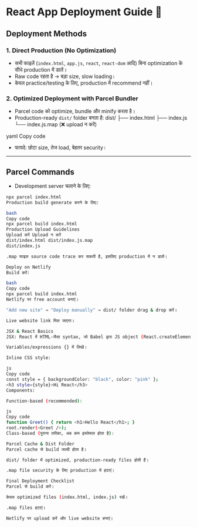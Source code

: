 # React App Deployment Guide 🚀

## Deployment Methods

### 1. Direct Production (No Optimization)
- सभी फाइलें (`index.html`, `app.js`, `react`, `react-dom` आदि) बिना optimization के सीधे production में डालें।
- Raw code रहता है → बड़ा size, slow loading।
- केवल practice/testing के लिए, production में recommend नहीं।

### 2. Optimized Deployment with Parcel Bundler
- Parcel code को optimize, bundle और minify करता है।
- Production-ready `dist/` folder बनता है:
dist/
├── index.html
├── index.js
└── index.js.map (❌ upload न करें)

yaml
Copy code
- फायदे: छोटा size, तेज load, बेहतर security।

---

## Parcel Commands

- Development server चलाने के लिए:  
```bash
npx parcel index.html
Production build generate करने के लिए:

bash
Copy code
npx parcel build index.html
Production Upload Guidelines
Upload करें	Upload न करें
dist/index.html	dist/index.js.map
dist/index.js	

.map फाइल source code trace कर सकती है, इसलिए production में न डालें।

Deploy on Netlify
Build करें:

bash
Copy code
npx parcel build index.html
Netlify पर free account बनाएं।

"Add new site" → "Deploy manually" → dist/ folder drag & drop करें।

Live website link मिल जाएगा।

JSX & React Basics
JSX: React में HTML-जैसा syntax, जो Babel द्वारा JS object (React.createElement) में convert होता है।

Variables/expressions {} में लिखें।

Inline CSS style:

js
Copy code
const style = { backgroundColor: "black", color: "pink" };
<h3 style={style}>Hi React</h3>
Components:

Function-based (recommended):

js
Copy code
function Greet() { return <h1>Hello React</h1>; }
root.render(<Greet />);
Class-based (पुराना तरीका, अब कम इस्तेमाल होता है)।

Parcel Cache & Dist Folder
Parcel cache से build जल्दी होता है।

dist/ folder में optimized, production-ready files होती हैं।

.map file security के लिए production में हटाएं।

Final Deployment Checklist
Parcel से build करें।

केवल optimized files (index.html, index.js) रखें।

.map files हटाएं।

Netlify पर upload करें और live website बनाएं।